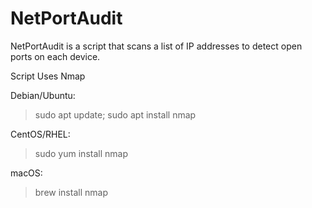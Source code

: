 # NetPortAudit
NetPortAudit is a script that scans a list of IP addresses to detect open ports on each device. 

Script Uses Nmap

Debian/Ubuntu:
>sudo apt update;
>sudo apt install nmap

CentOS/RHEL:
>sudo yum install nmap

macOS:
>brew install nmap

